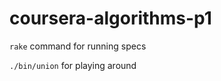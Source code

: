 coursera-algorithms-p1
======================

```rake``` command for running specs

```./bin/union``` for playing around
